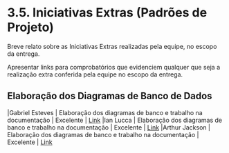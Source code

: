 # 3.5. Iniciativas Extras (Padrões de Projeto)

Breve relato sobre as Iniciativas Extras realizadas pela equipe, no escopo da entrega.

Apresentar links para comprobatórios que evidenciem qualquer que seja a realização extra conferida pela equipe no escopo da entrega.

## Elaboração dos Diagramas de Banco de Dados

|Gabriel Esteves | Elaboração dos diagramas de banco e trabalho na documentação  | Excelente | [Link](https://github.com/UnBArqDsw2024-2/2024.2_G4_TorneioPro_Entrega_03/commit/acc93d45b3c93b3681bcc10dc5d3b8e3904babc3)
|Ian Lucca | Elaboração dos diagramas de banco e trabalho na documentação  | Excelente | [Link](https://github.com/UnBArqDsw2024-2/2024.2_G4_TorneioPro_Entrega_03/commit/acc93d45b3c93b3681bcc10dc5d3b8e3904babc3)
|Arthur Jackson | Elaboração dos diagramas de banco e trabalho na documentação  | Excelente | [Link](https://github.com/UnBArqDsw2024-2/2024.2_G4_TorneioPro_Entrega_03/commit/acc93d45b3c93b3681bcc10dc5d3b8e3904babc3)

